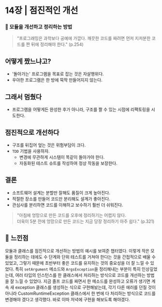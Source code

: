 # 14장 | 점진적인 개선

### 🚩 모듈을 개선하고 정리하는 방법

> "프로그래밍은 과학보다 공예에 가깝다. 깨끗한 코드를 짜려면 먼저 지저분한 코드를 짠 뒤에 정리해야 한다." (p.254)

## 어떻게 짰느냐고?

- '돌아가는' 프로그램을 목표로 잡는 것은 자살행위다.
- 우아한 프로그램은 한 방에 뚝딱 만들어지지 않는다.

## 그래서 멈췄다

- 프로그램을 어떻게든 완성한 후가 아니라, 구조를 짤 수 있는 시점에 리팩토링을 시도한다.

## 점진적으로 개선하다

- 구조를 뒤집어 엎는 것은 위험부담이 크다.
- `TDD` 기법을 사용하자.
  - 변경에 무관하게 시스템이 똑같이 돌아가야 한다.
  - 자동화된 테스트 슈트를 작성하여 정상 작동을 보장한다.

## 결론

- 소프트웨어 설계는 분할만 잘해도 품질이 크게 높아진다.
- 적절한 장소를 만들어 코드만 분리해도 설계가 좋아진다.
- 관심사를 분리하면 코드를 이해하고 보수하기 훨씬 더 쉬워진다.

> "아침에 엉망으로 만든 코드를 오후에 정리하기는 어렵지 않다.<br>더욱이 5분 전에 엉망으로 만든 코드는 지금 당장 정리하기 아주 쉽다." (p.321)

## 📝 느낀점

모듈과 클래스를 점진적으로 개선하는 방법의 예시를 보여준 챕터였다. 이렇게 작은 모듈을 정리하는 데에도 수 단계와 단위 테스트를 거쳐야 한다는 것을 간접적으로 배울 수 있었고, 그렇기 때문에 초반부터 좋은 코드를 유지하는 것의 중요성을 더 잘 느낄 수 있었다. 특히 `setArgument` 메소드와 `ArgsException`을 정리해내는 부분이 특히 인상깊었는데, 여러 타입의 인스턴스를 한 클래스에서 처리하는 방식으로 코드를 개선하는 방법을 잘 느낄 수 있었다. 지금 졸프 코드를 짜면서 한 메소드를 완성하고 오류가 생기면 계속 새 exception 클래스를 생성하는 식으로 구현해놨는데, 각기 다른 에러를 던질 것이 아니라 CustomRuntimeException 클래스에서 한 번에 다 처리하는 방식으로 코드를 변경해야 겠다고 생각했다. 바로 이따 저녁에 구현을 해보도록 해야겠다.

